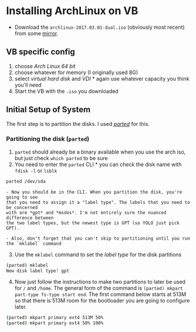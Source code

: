 Installing ArchLinux on VB
==========================
  - Download the `archlinux-2017.03.01-dual.iso` (obviously most recent) from
    some [mirror](https://www.archlinux.org/download/).

VB specific config
------------------
  1. choose *Arch Linux 64 bit*
  2. choose whatever for memory (I originally used 8G)
  3. select *virtual hard disk* and *VDI*
    * again use whatever capacity you think you'll need
  4. Start the VB with the `.iso` you downloaded

Initial Setup of System
-----------------------
The first step is to partition the disks. I used
[*parted*](https://wiki.archlinux.org/index.php/GNU_Parted) for this.
### Partitioning the disk (`parted`)
  1. `parted` should already be a binary available when you use the arch iso,
     but just check `which parted` to be sure
  2. You need to enter the `parted` CLI
    * you can check the disk name with `fdisk -l` or `lsblk`
```bash
parted /dev/sda
```

    - Now you should be in the CLI. When you partition the disk, you're going to see
    that you need to assign it a "label type". The labels that you need to be concerned
    with are *gpt* and *msdos*. I'm not entirely sure the nuanced difference between
    the two label types, but the newest type is GPT (so YOLO just pick GPT).

    - Also, don't forget that you can't skip to partitioning until you run the `mklabel` command

  3. Use the `mklabel` command to set the *label type* for the disk partitions
```bash
(parted) mklabel
New disk label type? gpt
```

  4. Now just follow the instructions to make two partitions to later be used
     for `/` and `/home`. The general form of the command is `(parted) mkpart part-type fs-type
start end`. The first command below starts at 513M so that there is 513M room
for the bootloader you are going to configure later.
```bash
(parted) mkpart primary ext4 513M 50%
(parted) mkpart primary ext4 50% 100%
```
